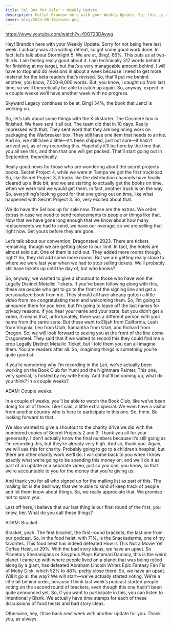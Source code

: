 ```yaml
---
title: Sel Box for Sale! + Weekly Update
description: Hello! Brandon here with your Weekly Update. So, this is a longer one, all right? So settle in. I’ve got a lot of things to cover but we will do the book updates first.
cover: blog/2023-08-16/cover.png
---
```


https://www.youtube.com/watch?v=f0O723DAywg

Hey! Brandon here with your Weekly Update. Sorry for not being here last week. I actually was at a writing retreat, so got some good work done. In fact, let’s talk about Stormlight 5. We are at, Bing!, 66%. This puts us at two-thirds. I am feeling really good about it. I am technically 317 words behind for finishing at my target, but that’s a very manageable amount behind. I will have to stop and do revisions in about a week because I need to get more material for the beta readers that’s revised. So, that’ll put me behind another, you know, 7,000-8,000 words. But, you know, I caught up from last time, so we’ll theoretically be able to catch up again. So, anyway, expect in a couple weeks we’ll have another week with no progress.

Skyward Legacy continues to be at, Bing! 34%, the book that Janci is working on.

So, let’s talk about some things with the Kickstarter. The Cosmere box is finished. We have sent it all out. The team did that in 10 days. Really impressed with that. They sent word that they are beginning work on packaging the Warbreaker box. They still have one item that needs to arrive. And so, we still have a little—it’s been shipped, just not sure—it hasn’t arrived yet, as of my recording this. Hopefully it’ll be here by the time that you all see this, and then that one will get packed. That’ll start going out in September, theoretically.

Really good news for those who are wondering about the secret projects books. Secret Project 4, while we were in Tampa we got the first truckload. So, like Secret Project 3, it looks like the distribution channels have finally cleared up a little bit, and we are starting to actually get the books on time, when we were told we would get them. In fact, another truck is on the way. So, everything’s looking good for that one going out on time, like what happened with Secret Project 3. So, very excited about that.

We do have the Sel box up for sale now. These are the extras. We order extras in case we need to send replacements to people or things like that. Now that we have gone long enough that we know about how many replacements we had to send, we have our overage, so we are selling that right now. Get yours before they are gone.

Let’s talk about our convention, Dragonsteel 2023. There are tickets remaining, though we are getting close to our limit. In fact, the hotels are almost sold out. One of them is sold out. They added more rooms though, right? So, they did add some more rooms. But we are getting really close to where we were last year when we had to stop selling tickets. We’ll probably still have tickets up until the day of, but who knows?

So, anyway, we wanted to give a shoutout to those who have won the Legally Distinct Metallic Tickets. If you’ve been following along with this, these are people who get to go to the front of the signing line and get a personalized book from me. They should all have already gotten a little video from me congratulating them and welcoming them. So, I’m going to announce them for you here, but I’m going to leave off the last names for privacy reasons. If you hear your name and your state, but you didn’t get a video, it means that, unfortunately, there was a different person with your name from the same state. But these went to Elijah from California, Leah from Virginia, Leo from Utah, Samantha from Utah, and Richard from Oregon. So, we will look forward to seeing you at the front of the line come Dragonsteel. They said that if we waited to record this they could find me a prop Legally Distinct Metallic Ticket, but I told them you can all imagine them. You are readers after all. So, imagining things is something you’re quite good at.

If you’re wondering why I’m recording in the Lair, we’ve actually been working on the Book Club for Yumi and the Nightmare Painter. This one, very special, is hosted by my wife Emily. And that’ll be coming up, what do you think? In a couple weeks?

ADAM: Couple weeks.

In a couple of weeks, you’ll be able to watch the Book Club, like we’ve been doing for all of these. Like I said, a little extra special. We even have a visitor from another country who is here to participate in this one. So, hmm. Be looking forward to that.

We also wanted to give a shoutout to the charity drive we did with the numbered copies of Secret Projects 2 and 3. Thank you all for your generosity. I don’t actually know the final numbers because it’s still going as I’m recording this, but they’re already very high. And so, thank you. Again, we will use this for charity. Probably going to go to a children’s hospital, but there are other charity work we’ll do. I will come back to you when I know exactly what we’re going to be spending this money on, and we’ll do it as part of an update or a separate video, just so you can, you know, so that we’re accountable to you for the money that you’re giving us.

And thank you for all who signed up for the mailing list as part of this. The mailing list is the best way that we’re able to kind of keep track of people and let them know about things. So, we really appreciate that. We promise not to spam you.

Last off here, I believe that our last thing is our final round of the first, you know, tier. What do you call these things?

ADAM: Bracket.

Bracket, yeah. The first bracket, the first-round brackets, the last one from our podcast. So, in the food heist, with 71%, is the Snackaderms, one of my favorites. This food heist has indeed defeated How is This Not a Movie Yet Coffee Heist, at 29%. With the bad story ideas, we have an upset. So Planetary Shenanigans or Sisyphus Plays Katamari Damacy, this is the weird planet I came up with where people lived on a planet that was being rolled along by a giant, has defeated Abraham Lincoln Writes Epic Fantasy Fan Fic of Moby Dick, which 52% to 48%, pretty close there. So, we have an upset. Will it go all the way? We will start—we’ve actually started voting. We’re a little bit behind order, because I think last week’s podcast started people voting on the second round of brackets, even though this one hadn’t been quite announced yet. So, if you want to participate in this, you can listen to Intentionally Blank. We actually have time stamps for each of these discussions of food heists and bad story ideas.

Otherwise, hey, I’ll be back next week with another update for you. Thank you, as always.
